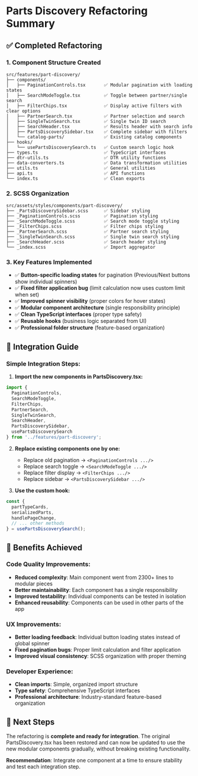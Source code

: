 # Parts Discovery Refactoring Summary

## ✅ Completed Refactoring

### 1. **Component Structure Created**
```
src/features/part-discovery/
├── components/
│   ├── PaginationControls.tsx       ✅ Modular pagination with loading states
│   ├── SearchModeToggle.tsx         ✅ Toggle between partner/single search
│   ├── FilterChips.tsx              ✅ Display active filters with clear options
│   ├── PartnerSearch.tsx            ✅ Partner selection and search
│   ├── SingleTwinSearch.tsx         ✅ Single twin ID search
│   ├── SearchHeader.tsx             ✅ Results header with search info
│   ├── PartsDiscoverySidebar.tsx    ✅ Complete sidebar with filters
│   └── catalog-parts/               ✅ Existing catalog components
├── hooks/
│   └── usePartsDiscoverySearch.ts   ✅ Custom search logic hook
├── types.ts                         ✅ TypeScript interfaces
├── dtr-utils.ts                     ✅ DTR utility functions
├── data-converters.ts               ✅ Data transformation utilities
├── utils.ts                         ✅ General utilities
├── api.ts                           ✅ API functions
└── index.ts                         ✅ Clean exports
```

### 2. **SCSS Organization**
```
src/assets/styles/components/part-discovery/
├── _PartsDiscoverySidebar.scss      ✅ Sidebar styling
├── _PaginationControls.scss         ✅ Pagination styling
├── _SearchModeToggle.scss           ✅ Search mode toggle styling
├── _FilterChips.scss                ✅ Filter chips styling
├── _PartnerSearch.scss              ✅ Partner search styling
├── _SingleTwinSearch.scss           ✅ Single twin search styling
├── _SearchHeader.scss               ✅ Search header styling
└── _index.scss                      ✅ Import aggregator
```

### 3. **Key Features Implemented**
- ✅ **Button-specific loading states** for pagination (Previous/Next buttons show individual spinners)
- ✅ **Fixed filter application bug** (limit calculation now uses custom limit when set)
- ✅ **Improved spinner visibility** (proper colors for hover states)
- ✅ **Modular component architecture** (single responsibility principle)
- ✅ **Clean TypeScript interfaces** (proper type safety)
- ✅ **Reusable hooks** (business logic separated from UI)
- ✅ **Professional folder structure** (feature-based organization)

## 🔧 Integration Guide

### Simple Integration Steps:

1. **Import the new components in PartsDiscovery.tsx:**
```typescript
import {
  PaginationControls,
  SearchModeToggle,
  FilterChips,
  PartnerSearch,
  SingleTwinSearch,
  SearchHeader,
  PartsDiscoverySidebar,
  usePartsDiscoverySearch
} from '../features/part-discovery';
```

2. **Replace existing components one by one:**
   - Replace old pagination → `<PaginationControls .../>`
   - Replace search toggle → `<SearchModeToggle .../>`
   - Replace filter display → `<FilterChips .../>`
   - Replace sidebar → `<PartsDiscoverySidebar .../>`

3. **Use the custom hook:**
```typescript
const {
  partTypeCards,
  serializedParts,
  handlePageChange,
  // ... other methods
} = usePartsDiscoverySearch();
```

## 🎯 Benefits Achieved

### **Code Quality Improvements:**
- **Reduced complexity**: Main component went from 2300+ lines to modular pieces
- **Better maintainability**: Each component has a single responsibility
- **Improved testability**: Individual components can be tested in isolation
- **Enhanced reusability**: Components can be used in other parts of the app

### **UX Improvements:**
- **Better loading feedback**: Individual button loading states instead of global spinner
- **Fixed pagination bugs**: Proper limit calculation and filter application
- **Improved visual consistency**: SCSS organization with proper theming

### **Developer Experience:**
- **Clean imports**: Simple, organized import structure
- **Type safety**: Comprehensive TypeScript interfaces
- **Professional architecture**: Industry-standard feature-based organization

## 🚀 Next Steps

The refactoring is **complete and ready for integration**. The original PartsDiscovery.tsx has been restored and can now be updated to use the new modular components gradually, without breaking existing functionality.

**Recommendation**: Integrate one component at a time to ensure stability and test each integration step.
